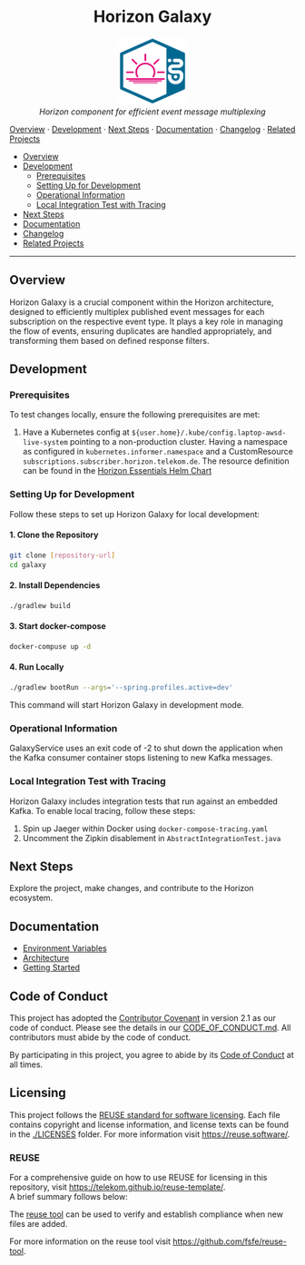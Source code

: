 <h1 align="center">Horizon Galaxy</h1>

<p align="center">
  <img src="docs/imgs/Horizon.svg" alt="galaxy-logo" width="120px" height="120px"/>
  <br>
  <em>Horizon component for efficient event message multiplexing</em>
  <br>
</p>
<p>
  <a href="#overview">Overview</a>
  ·
  <a href="#development">Development</a>
  ·
  <a href="#next-steps">Next Steps</a>
  ·
  <a href="#documentation">Documentation</a>
  ·
  <a href="#changelog">Changelog</a>
  ·
  <a href="#related-projects">Related Projects</a>
</p>

- [Overview](#overview)
- [Development](#development)
    - [Prerequisites](#prerequisites)
    - [Setting Up for Development](#setting-up-for-development)
    - [Operational Information](#operational-information)
    - [Local Integration Test with Tracing](#local-integration-test-with-tracing)
- [Next Steps](#next-steps)
- [Documentation](#documentation)
- [Changelog](#changelog)
- [Related Projects](#related-projects)

<hr>

## Overview

Horizon Galaxy is a crucial component within the Horizon architecture, designed to efficiently multiplex published event messages for each subscription on the respective event type. It plays a key role in managing the flow of events, ensuring duplicates are handled appropriately, and transforming them based on defined response filters.

## Development

### Prerequisites

To test changes locally, ensure the following prerequisites are met:

1. Have a Kubernetes config at `${user.home}/.kube/config.laptop-awsd-live-system` pointing to a non-production cluster.
Having a namespace as configured in `kubernetes.informer.namespace` and a CustomResource `subscriptions.subscriber.horizon.telekom.de`. 
The resource definition can be found in the [Horizon Essentials Helm Chart](https://gitlab.devops.telekom.de/dhei/teams/pandora/argocd-charts/horizon-3.0/essentials/-/tree/main?ref_type=heads)


### Setting Up for Development

Follow these steps to set up Horizon Galaxy for local development:

#### 1. Clone the Repository

```bash
git clone [repository-url]
cd galaxy
```

#### 2. Install Dependencies
```bash
./gradlew build
```

#### 3. Start docker-compose
```bash
docker-compuse up -d
```

#### 4. Run Locally
```bash
./gradlew bootRun --args='--spring.profiles.active=dev'
```
This command will start Horizon Galaxy in development mode.


### Operational Information

GalaxyService uses an exit code of -2 to shut down the application when the Kafka consumer container stops listening to new Kafka messages.

### Local Integration Test with Tracing

Horizon Galaxy includes integration tests that run against an embedded Kafka. To enable local tracing, follow these steps:

1. Spin up Jaeger within Docker using `docker-compose-tracing.yaml`
2. Uncomment the Zipkin disablement in `AbstractIntegrationTest.java`

## Next Steps
Explore the project, make changes, and contribute to the Horizon ecosystem.

## Documentation

- [Environment Variables](docs/env-docs.md)
- [Architecture](docs/architecture.md)
- [Getting Started](docs/getting-started.md)

## Code of Conduct

This project has adopted the [Contributor Covenant](https://www.contributor-covenant.org/) in version 2.1 as our code of conduct. Please see the details in our [CODE_OF_CONDUCT.md](CODE_OF_CONDUCT.md). All contributors must abide by the code of conduct.

By participating in this project, you agree to abide by its [Code of Conduct](./CODE_OF_CONDUCT.md) at all times.

## Licensing

This project follows the [REUSE standard for software licensing](https://reuse.software/).
Each file contains copyright and license information, and license texts can be found in the [./LICENSES](./LICENSES) folder. For more information visit https://reuse.software/.

### REUSE

For a comprehensive guide on how to use REUSE for licensing in this repository, visit https://telekom.github.io/reuse-template/.   
A brief summary follows below:

The [reuse tool](https://github.com/fsfe/reuse-tool) can be used to verify and establish compliance when new files are added.

For more information on the reuse tool visit https://github.com/fsfe/reuse-tool.